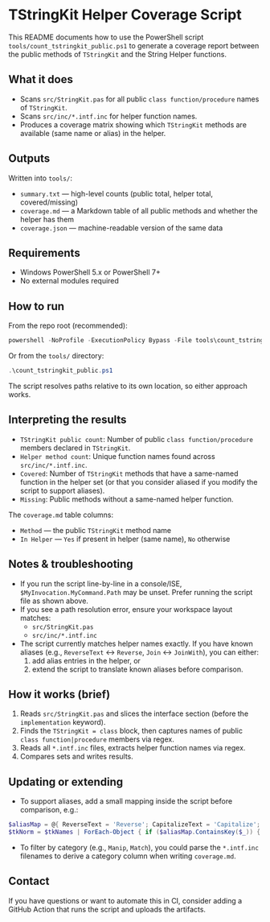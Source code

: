 # TStringKit Helper Coverage Script

This README documents how to use the PowerShell script `tools/count_tstringkit_public.ps1` to generate a coverage report between the public methods of `TStringKit` and the String Helper functions.

## What it does
- Scans `src/StringKit.pas` for all public `class function/procedure` names of `TStringKit`.
- Scans `src/inc/*.intf.inc` for helper function names.
- Produces a coverage matrix showing which `TStringKit` methods are available (same name or alias) in the helper.

## Outputs
Written into `tools/`:
- `summary.txt` — high-level counts (public total, helper total, covered/missing)
- `coverage.md` — a Markdown table of all public methods and whether the helper has them
- `coverage.json` — machine-readable version of the same data

## Requirements
- Windows PowerShell 5.x or PowerShell 7+
- No external modules required

## How to run
From the repo root (recommended):

```powershell
powershell -NoProfile -ExecutionPolicy Bypass -File tools\count_tstringkit_public.ps1
```

Or from the `tools/` directory:

```powershell
.\count_tstringkit_public.ps1
```

The script resolves paths relative to its own location, so either approach works.

## Interpreting the results
- `TStringKit public count`: Number of public `class function/procedure` members declared in `TStringKit`.
- `Helper method count`: Unique function names found across `src/inc/*.intf.inc`.
- `Covered`: Number of `TStringKit` methods that have a same-named function in the helper set (or that you consider aliased if you modify the script to support aliases).
- `Missing`: Public methods without a same-named helper function.

The `coverage.md` table columns:
- `Method` — the public `TStringKit` method name
- `In Helper` — `Yes` if present in helper (same name), `No` otherwise

## Notes & troubleshooting
- If you run the script line-by-line in a console/ISE, `$MyInvocation.MyCommand.Path` may be unset. Prefer running the script file as shown above.
- If you see a path resolution error, ensure your workspace layout matches:
  - `src/StringKit.pas`
  - `src/inc/*.intf.inc`
- The script currently matches helper names exactly. If you have known aliases (e.g., `ReverseText` ↔ `Reverse`, `Join` ↔ `JoinWith`), you can either:
  1) add alias entries in the helper, or
  2) extend the script to translate known aliases before comparison.

## How it works (brief)
1. Reads `src/StringKit.pas` and slices the interface section (before the `implementation` keyword).
2. Finds the `TStringKit = class` block, then captures names of public `class function|procedure` members via regex.
3. Reads all `*.intf.inc` files, extracts helper function names via regex.
4. Compares sets and writes results.

## Updating or extending
- To support aliases, add a small mapping inside the script before comparison, e.g.:

```powershell
$aliasMap = @{ ReverseText = 'Reverse'; CapitalizeText = 'Capitalize'; Join = 'JoinWith' }
$tkNorm = $tkNames | ForEach-Object { if ($aliasMap.ContainsKey($_)) { $aliasMap[$_] } else { $_ } }
```

- To filter by category (e.g., `Manip`, `Match`), you could parse the `*.intf.inc` filenames to derive a category column when writing `coverage.md`.

## Contact
If you have questions or want to automate this in CI, consider adding a GitHub Action that runs the script and uploads the artifacts.
